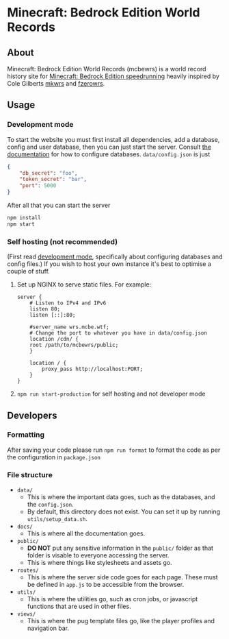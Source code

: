 # Minecraft: Bedrock Edition World Records

## About

Minecraft: Bedrock Edition World Records (mcbewrs) is a world record history site for [Minecraft: Bedrock Edition speedrunning](https://www.speedrun.com/mcbe) heavily inspired by Cole Gilberts [mkwrs](https://www.mkwrs.com/) and [fzerowrs](https://www.fzerowrs.com).

## Usage

### Development mode

To start the website you must first install all dependencies, add a database, config and user database, then you can just start the server.
Consult [the documentation](docs/db/) for how to configure databases.
`data/config.json` is just

```json
{
	"db_secret": "foo",
	"token_secret": "bar",
	"port": 5000
}
```

After all that you can start the server

```sh
npm install
npm start
```

### Self hosting (not recommended)

(First read [development mode](#development-mode), specifically about configuring databases and config files.)
If you wish to host your own instance it's best to optimise a couple of stuff.

1. Set up NGINX to serve static files. For example:

    ```
    server {
        # Listen to IPv4 and IPv6
        listen 80;
        listen [::]:80;

        #server_name wrs.mcbe.wtf;
        # Change the port to whatever you have in data/config.json
        location /cdn/ {
        root /path/to/mcbewrs/public;
        }

        location / {
            proxy_pass http://localhost:PORT;
        }
    }
    ```

2. `npm run start-production` for self hosting and not developer mode

## Developers

### Formatting

After saving your code please run `npm run format` to format the code as per the configuration in `package.json`

### File structure

-   `data/`
    -   This is where the important data goes, such as the databases, and the `config.json`.
    -   By default, this directory does not exist. You can set it up by running `utils/setup_data.sh`.
-   `docs/`
    -   This is where all the documentation goes.
-   `public/`
    -   **DO NOT** put any sensitive information in the `public/` folder as that folder is visable to everyone accessing the server.
    -   This is where things like stylesheets and assets go.
-   `routes/`
    -   This is where the server side code goes for each page. These must be defined in `app.js` to be accessible from the browser.
-   `utils/`
    -   This is where the utilities go, such as cron jobs, or javascript functions that are used in other files.
-   `views/`
    -   This is where the pug template files go, like the player profiles and navigation bar.
